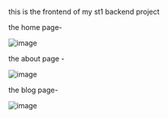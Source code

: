 this is the frontend of my st1 backend project

the home page-

![image](https://user-images.githubusercontent.com/110547330/204861498-f940310f-1d80-4471-b209-4c2777fb1c5a.png)

the about page -

![image](https://user-images.githubusercontent.com/110547330/204861614-2f2651c0-c58f-4bc1-9e6a-741ae09e1452.png)

the blog page-

![image](https://user-images.githubusercontent.com/110547330/204862592-8cab5846-4f5f-433c-9a26-b9eb1975020c.png)
